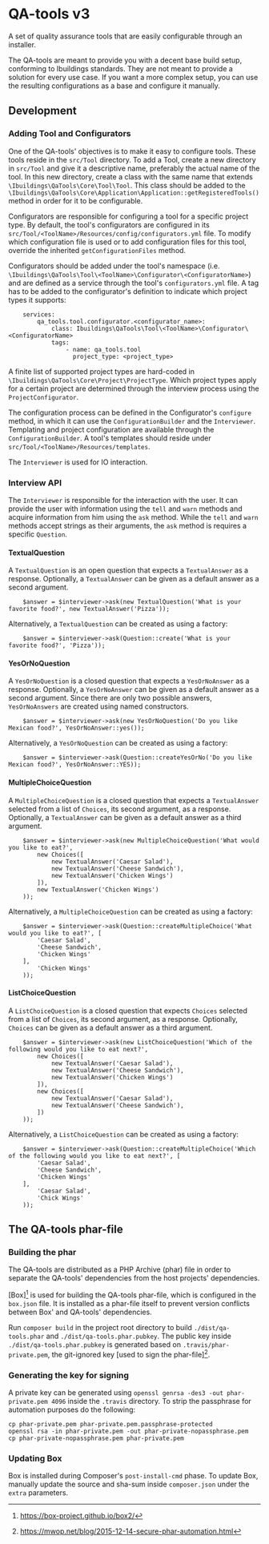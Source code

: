 # QA-tools v3
A set of quality assurance tools that are easily configurable through an installer.

The QA-tools are meant to provide you with a decent base build setup, conforming to Ibuildings standards. 
They are not meant to provide a solution for every use case. If you want a more complex setup,
you can use the resulting configurations as a base and configure it manually.

## Development

### Adding Tool and Configurators
One of the QA-tools' objectives is to make it easy to configure tools.
These tools reside in the `src/Tool` directory.
To add a Tool, create a new directory in `src/Tool` and give it a descriptive name, preferably the actual name of the tool.
In this new directory, create a class with the same name that extends `\Ibuildings\QaTools\Core\Tool\Tool`. 
This class should be added to the `\Ibuildings\QaTools\Core\Application\Application::getRegisteredTools()` 
method in order for it to be configurable.

Configurators are responsible for configuring a tool for a specific project type.
By default, the tool's configurators are configured in its `src/Tool/<ToolName>/Resources/config/configurators.yml` file. 
To modify which configuration file is used or to add configuration files for this tool, 
override the inherited `getConfigurationFiles` method.

Configurators should be added under the tool's namespace (i.e. `\Ibuildings\QaTools\Tool\<ToolName>\Configurator\<ConfiguratorName>`) and
are defined as a service through the tool's `configurators.yml` file. 
A tag has to be added to the configurator's definition to indicate which project types it supports:

```
    services:
        qa_tools.tool.configurator.<configurator_name>:
            class: Ibuildings\QaTools\Tool\<ToolName>\Configurator\<ConfiguratorName>
            tags:
                - name: qa_tools.tool
                  project_type: <project_type>
```

A finite list of supported project types are hard-coded in `\Ibuildings\QaTools\Core\Project\ProjectType`.
Which project types apply for a certain project are determined through the interview process using the `ProjectConfigurator`.

The configuration process can be defined in the Configurator's `configure` method, in which it can use the
`ConfigurationBuilder` and the `Interviewer`. 
Templating and project configuration are available through the `ConfigurationBuilder`. 
A tool's templates should reside under `src/Tool/<ToolName>/Resources/templates`.

The `Interviewer` is used for IO interaction.

### Interview API
The `Interviewer` is responsible for the interaction with the user. It can provide the user with information using the
`tell` and `warn` methods and acquire information from him using the `ask` method. While the `tell` and `warn` methods
accept strings as their arguments, the `ask` method is requires a specific `Question`.

#### TextualQuestion
A `TextualQuestion` is an open question that expects a `TextualAnswer` as a response. 
Optionally, a `TextualAnswer` can be given as a default answer as a second argument.

```
    $answer = $interviewer->ask(new TextualQuestion('What is your favorite food?', new TextualAnswer('Pizza'));
```

Alternatively, a `TextualQuestion` can be created as using a factory:
```
    $answer = $interviewer->ask(Question::create('What is your favorite food?', 'Pizza'));
```

#### YesOrNoQuestion
A `YesOrNoQuestion` is a closed question that expects a `YesOrNoAnswer` as a response. 
Optionally, a `YesOrNoAnswer` can be given as a default answer as a second argument.
Since there are only two possible answers, `YesOrNoAnswers` are created using named constructors. 

```
    $answer = $interviewer->ask(new YesOrNoQuestion('Do you like Mexican food?', YesOrNoAnswer::yes());
```

Alternatively, a `YesOrNoQuestion` can be created as using a factory:
```
    $answer = $interviewer->ask(Question::createYesOrNo('Do you like Mexican food?', YesOrNoAnswer::YES));
```

#### MultipleChoiceQuestion
A `MultipleChoiceQuestion` is a closed question that expects a `TextualAnswer` selected from a list of `Choices`, 
its second argument, as a response. 
Optionally, a `TextualAnswer` can be given as a default answer as a third argument.

```
    $answer = $interviewer->ask(new MultipleChoiceQuestion('What would you like to eat?', 
        new Choices([
            new TextualAnswer('Caesar Salad'),
            new TextualAnswer('Cheese Sandwich'),
            new TextualAnswer('Chicken Wings')
        ]),
        new TextualAnswer('Chicken Wings')
    ));
```

Alternatively, a `MultipleChoiceQuestion` can be created as using a factory:
```
    $answer = $interviewer->ask(Question::createMultipleChoice('What would you like to eat?', [
        'Caesar Salad',
        'Cheese Sandwich',
        'Chicken Wings'
    ],
        'Chicken Wings'
    ));
```

#### ListChoiceQuestion
A `ListChoiceQuestion` is a closed question that expects `Choices` selected from a list of `Choices`, 
its second argument, as a response. 
Optionally, `Choices` can be given as a default answer as a third argument.

```
    $answer = $interviewer->ask(new ListChoiceQuestion('Which of the following would you like to eat next?', 
        new Choices([
            new TextualAnswer('Caesar Salad'),
            new TextualAnswer('Cheese Sandwich'),
            new TextualAnswer('Chicken Wings')
        ]),
        new Choices([
            new TextualAnswer('Caesar Salad'),
            new TextualAnswer('Cheese Sandwich'),
        ])
    ));
```

Alternatively, a `ListChoiceQuestion` can be created as using a factory:
```
    $answer = $interviewer->ask(Question::createMultipleChoice('Which of the following would you like to eat next?', [
        'Caesar Salad',
        'Cheese Sandwich',
        'Chicken Wings'
    ],
        'Caesar Salad',
        'Chick Wings'
    ));
```

## The QA-tools phar-file

### Building the phar
The QA-tools are distributed as a PHP Archive (phar) file in order to separate the QA-tools' dependencies from
the host projects' dependencies.

[Box][^box] is used for building the QA-tools phar-file, which is configured in the `box.json` file.
It is installed as a phar-file itself to prevent version conflicts between Box' and QA-tools' dependencies.

Run `composer build` in the project root directory to build `./dist/qa-tools.phar` and `./dist/qa-tools.phar.pubkey`.
The public key inside `./dist/qa-tools.phar.pubkey` is generated based on `.travis/phar-private.pem`,
the git-ignored key [used to sign the phar-file][^secure-phar].

### Generating the key for signing
A private key can be generated using `openssl genrsa -des3 -out phar-private.pem 4096` inside the `.travis` directory.
To strip the passphrase for automation purposes do the following:

    cp phar-private.pem phar-private.pem.passphrase-protected
    openssl rsa -in phar-private.pem -out phar-private-nopassphrase.pem
    cp phar-private-nopassphrase.pem phar-private.pem

### Updating Box
Box is installed during Composer's `post-install-cmd` phase. 
To update Box, manually update the source and sha-sum inside `composer.json` under the `extra` parameters.

[^box]: https://box-project.github.io/box2/
[^secure-phar]: https://mwop.net/blog/2015-12-14-secure-phar-automation.html
